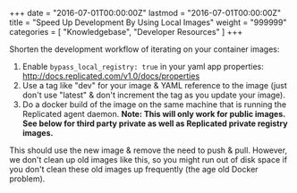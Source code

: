 +++
date = "2016-07-01T00:00:00Z"
lastmod = "2016-07-01T00:00:00Z"
title = "Speed Up Development By Using Local Images"
weight = "999999"
categories = [ "Knowledgebase", "Developer Resources" ]
+++

Shorten the development workflow of iterating on your container images:

1. Enable `bypass_local_registry: true` in your yaml app properties: http://docs.replicated.com/v1.0/docs/properties
1. Use a tag like "dev" for your image & YAML reference to the image (just don't use "latest" & don't increment the tag as you update your image).
1. Do a docker build of the image on the same machine that is running the Replicated agent daemon. **Note: This will only work for public images. See below for third party private as well as Replicated private registry images.**

This should use the new image & remove the need to push & pull. However, we don't clean up old images like this, so you might run out of disk space if you don't clean these old images up frequently (the age old Docker problem).
